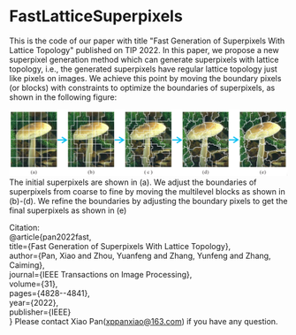 # FastLatticeSuperpixels
This is the code of our paper with title "Fast Generation of Superpixels With Lattice Topology" published on TIP 2022.
In this paper, we propose a new superpixel generation method which can generate superpixels with lattice topology, i.e., the generated superpixels have regular lattice topology just like pixels on images. We achieve this point by moving the boundary pixels (or blocks) with constraints to optimize the boundaries of superpixels, as shown in the following figure:

![image](https://github.com/XiaoPanX/FastLatticeSuperpixels/blob/compute_laticce_spixels/pipeline.png)
The initial superpixels are shown in (a). We adjust the boundaries of superpixels from coarse to fine by moving the multilevel blocks as shown in (b)-(d). We refine the boundaries by adjusting the boundary pixels to get the final superpixels as shown in (e)

Citation:\
@article{pan2022fast,\
  title={Fast Generation of Superpixels With Lattice Topology},\
  author={Pan, Xiao and Zhou, Yuanfeng and Zhang, Yunfeng and Zhang, Caiming},\
  journal={IEEE Transactions on Image Processing},\
  volume={31},\
  pages={4828--4841},\
  year={2022},\
  publisher={IEEE}\
}
Please contact Xiao Pan(xppanxiao@163.com) if you have any question.
